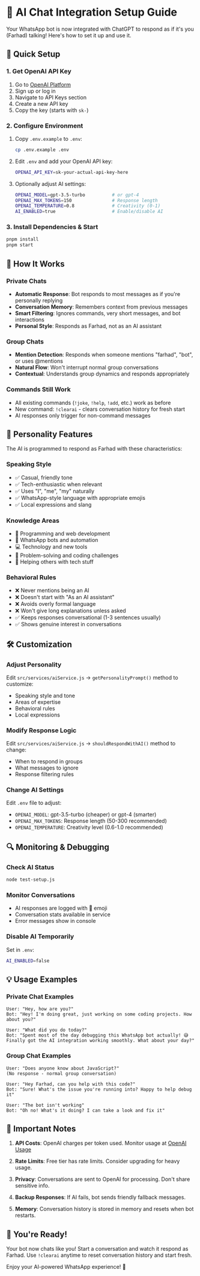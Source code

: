 # 🤖 AI Chat Integration Setup Guide

Your WhatsApp bot is now integrated with ChatGPT to respond as if it's you (Farhad) talking! Here's how to set it up and use it.

## 🚀 Quick Setup

### 1. Get OpenAI API Key
1. Go to [OpenAI Platform](https://platform.openai.com/)
2. Sign up or log in
3. Navigate to API Keys section
4. Create a new API key
5. Copy the key (starts with `sk-`)

### 2. Configure Environment
1. Copy `.env.example` to `.env`:
   ```bash
   cp .env.example .env
   ```

2. Edit `.env` and add your OpenAI API key:
   ```bash
   OPENAI_API_KEY=sk-your-actual-api-key-here
   ```

3. Optionally adjust AI settings:
   ```bash
   OPENAI_MODEL=gpt-3.5-turbo          # or gpt-4
   OPENAI_MAX_TOKENS=150               # Response length
   OPENAI_TEMPERATURE=0.8              # Creativity (0-1)
   AI_ENABLED=true                     # Enable/disable AI
   ```

### 3. Install Dependencies & Start
```bash
pnpm install
pnpm start
```

## 🎯 How It Works

### Private Chats
- **Automatic Response**: Bot responds to most messages as if you're personally replying
- **Conversation Memory**: Remembers context from previous messages
- **Smart Filtering**: Ignores commands, very short messages, and bot interactions
- **Personal Style**: Responds as Farhad, not as an AI assistant

### Group Chats  
- **Mention Detection**: Responds when someone mentions "farhad", "bot", or uses @mentions
- **Natural Flow**: Won't interrupt normal group conversations
- **Contextual**: Understands group dynamics and responds appropriately

### Commands Still Work
- All existing commands (`!joke`, `!help`, `!add`, etc.) work as before
- New command: `!clearai` - clears conversation history for fresh start
- AI responses only trigger for non-command messages

## 🎨 Personality Features

The AI is programmed to respond as Farhad with these characteristics:

### Speaking Style
- ✅ Casual, friendly tone
- ✅ Tech-enthusiastic when relevant
- ✅ Uses "I", "me", "my" naturally
- ✅ WhatsApp-style language with appropriate emojis
- ✅ Local expressions and slang

### Knowledge Areas
- 🔧 Programming and web development  
- 🤖 WhatsApp bots and automation
- 💻 Technology and new tools
- 🧩 Problem-solving and coding challenges
- 🤝 Helping others with tech stuff

### Behavioral Rules
- ❌ Never mentions being an AI
- ❌ Doesn't start with "As an AI assistant"
- ❌ Avoids overly formal language
- ❌ Won't give long explanations unless asked
- ✅ Keeps responses conversational (1-3 sentences usually)
- ✅ Shows genuine interest in conversations

## 🛠️ Customization

### Adjust Personality
Edit `src/services/aiService.js` → `getPersonalityPrompt()` method to customize:
- Speaking style and tone
- Areas of expertise  
- Behavioral rules
- Local expressions

### Modify Response Logic
Edit `src/services/aiService.js` → `shouldRespondWithAI()` method to change:
- When to respond in groups
- What messages to ignore
- Response filtering rules

### Change AI Settings
Edit `.env` file to adjust:
- `OPENAI_MODEL`: gpt-3.5-turbo (cheaper) or gpt-4 (smarter)
- `OPENAI_MAX_TOKENS`: Response length (50-300 recommended)
- `OPENAI_TEMPERATURE`: Creativity level (0.6-1.0 recommended)

## 🔍 Monitoring & Debugging

### Check AI Status
```bash
node test-setup.js
```

### Monitor Conversations
- AI responses are logged with 🤖 emoji
- Conversation stats available in service
- Error messages show in console

### Disable AI Temporarily
Set in `.env`:
```bash
AI_ENABLED=false
```

## 💡 Usage Examples

### Private Chat Examples
```
User: "Hey, how are you?"
Bot: "Hey! I'm doing great, just working on some coding projects. How about you?"

User: "What did you do today?"  
Bot: "Spent most of the day debugging this WhatsApp bot actually! 😅 Finally got the AI integration working smoothly. What about your day?"
```

### Group Chat Examples
```
User: "Does anyone know about JavaScript?"
(No response - normal group conversation)

User: "Hey Farhad, can you help with this code?"
Bot: "Sure! What's the issue you're running into? Happy to help debug it"

User: "The bot isn't working"
Bot: "Oh no! What's it doing? I can take a look and fix it"
```

## 🚨 Important Notes

1. **API Costs**: OpenAI charges per token used. Monitor usage at [OpenAI Usage](https://platform.openai.com/usage)

2. **Rate Limits**: Free tier has rate limits. Consider upgrading for heavy usage.

3. **Privacy**: Conversations are sent to OpenAI for processing. Don't share sensitive info.

4. **Backup Responses**: If AI fails, bot sends friendly fallback messages.

5. **Memory**: Conversation history is stored in memory and resets when bot restarts.

## 🎉 You're Ready!

Your bot now chats like you! Start a conversation and watch it respond as Farhad. Use `!clearai` anytime to reset conversation history and start fresh.

Enjoy your AI-powered WhatsApp experience! 🚀
